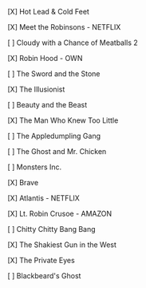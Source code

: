 [X] Hot Lead & Cold Feet

[X] Meet the Robinsons - NETFLIX

[ ] Cloudy with a Chance of Meatballs 2

[X] Robin Hood - OWN
 
[ ] The Sword and the Stone
 
[X] The Illusionist

[ ] Beauty and the Beast

[X] The Man Who Knew Too Little

[ ] The Appledumpling Gang

[ ] The Ghost and Mr. Chicken

[ ] Monsters Inc.

[X] Brave

[X] Atlantis - NETFLIX

[X] Lt. Robin Crusoe - AMAZON
 
[ ] Chitty Chitty Bang Bang

[X] The Shakiest Gun in the West

[X] The Private Eyes

[ ] Blackbeard's Ghost

